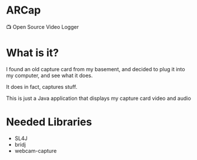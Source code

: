 # ARCap
📺 Open Source Video Logger

# What is it?

I found an old capture card from my basement, and decided to plug it into my computer, and see what it does. 

It does in fact, captures stuff. 

This is just a Java application that displays my capture card video and audio

# Needed Libraries
- SL4J
- bridj
- webcam-capture
